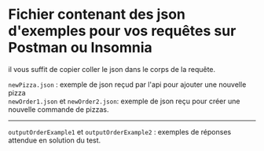 # Fichier contenant des json d'exemples pour vos requêtes sur Postman ou Insomnia

il vous suffit de copier coller le json dans le corps de la requête.

`newPizza.json` : exemple de json reçud par l'api pour ajouter une nouvelle pizza <br>
`newOrder1.json` et `newOrder2.json`: exemple de json reçu pour créer une nouvelle commande de pizzas. 
<br>

---
`outputOrderExample1` et `outputOrderExample2` : exemples de réponses attendue en solution du test.
